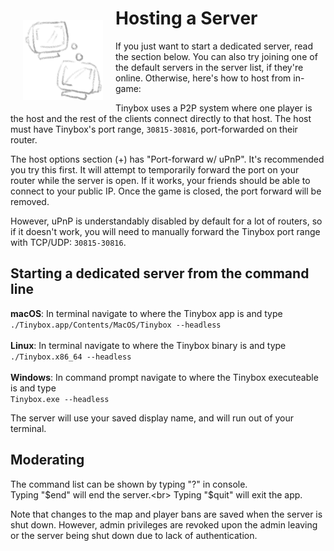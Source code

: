 # Hosting a Server<img src=../.export_exclude/docs-hosting-icon.png align="left" width="128px" style="padding: 20px">

If you just want to start a dedicated server, read the section below. You can also try joining one of the default servers in the server list, if they're online. Otherwise, here's how to host from in-game:

Tinybox uses a P2P system where one player is the host and the rest of the clients connect directly to that host. The host must have Tinybox's port range, `30815-30816`, port-forwarded on their router.

The host options section (+) has "Port-forward w/ uPnP". It's recommended you try this first. It will attempt to temporarily forward the port on your router while the server is open. If it works, your friends should be able to connect to your public IP. Once the game is closed, the port forward will be removed.

However, uPnP is understandably disabled by default for a lot of routers, so if it doesn't work, you will need to manually forward the Tinybox port range with TCP/UDP: `30815-30816`.

## Starting a dedicated server from the command line

**macOS**: In terminal navigate to where the Tinybox app is and type <br>`./Tinybox.app/Contents/MacOS/Tinybox --headless`<br><br>
**Linux**: In terminal navigate to where the Tinybox binary is and type <br>`./Tinybox.x86_64 --headless`<br><br>
**Windows**: In command prompt navigate to where the Tinybox executeable is and type <br>`Tinybox.exe --headless`

The server will use your saved display name, and will run out of your terminal.

## Moderating

The command list can be shown by typing "?" in console.<br>
Typing "$end" will end the server.<br>
Typing "$quit" will exit the app.

Note that changes to the map and player bans are saved when the server is shut down. However, admin privileges are revoked upon the admin leaving or the server being shut down due to lack of authentication.